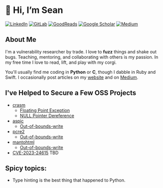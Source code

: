 # 👋 Hi, I’m Sean

[![LinkedIn](https://img.shields.io/badge/LinkedIn-0077B5?style=for-the-badge&logo=linkedin&logoColor=white)](https://www.linkedin.com/in/seandeaton/) [![GitLab](https://img.shields.io/badge/GitLab-330F63?style=for-the-badge&logo=gitlab&logoColor=white)](https://gitlab.com/WhatTheFuzz) [![GoodReads](https://img.shields.io/badge/Goodreads-372213?style=for-the-badge&logo=goodreads&logoColor=white)](https://www.goodreads.com/user/show/65269618-sean-d) [![Google Scholar](https://img.shields.io/badge/Google_Scholar-4285F4?style=for-the-badge&logo=google-scholar&logoColor=white)](https://scholar.google.com/citations?user=0qkKGu0AAAAJ) [![Medium](https://img.shields.io/badge/Medium-12100E?style=for-the-badge&logo=medium&logoColor=white)](https://whatthefuzz.medium.com/)

## About Me

I'm a vulnerability researcher by trade. I love to **fuzz** things and shake out bugs.
Teaching, mentoring, and collaborating with others is my passion. 
In my free time I love to read, lift, and play with my corgi.

You'll usually find me coding in **Python** or **C**, though I dabble in Ruby and Swift.
I occasionally post articles on my [website](https://www.seandeaton.com) and on
[Medium](https://whatthefuzz.medium.com/).

## I've Helped to Secure a Few OSS Projects

- [crasm](https://github.com/colinbourassa/crasm/pull/7])
  - [Floating Point Exception](https://github.com/WhatTheFuzz/crasm-fuzz/tree/a020ad6ad99a72ca373f7dd1aab3a61a7c87fd66/bug-floating-point-exception)
  - [NULL Pointer Dereference](https://github.com/WhatTheFuzz/crasm-fuzz/tree/a020ad6ad99a72ca373f7dd1aab3a61a7c87fd66/bug-null-pointer)
- [aspic](https://github.com/PhilipHazel/aspic/)
  - [Out-of-bounds-write](https://github.com/PhilipHazel/aspic/issues/1)
- [pcre2](https://github.com/PCRE2Project/pcre2/)
  - [Out-of-bounds-write](https://github.com/PCRE2Project/pcre2/issues/196)
- [mantohtml](https://github.com/michaelrsweet/mantohtml/)
  - [Out-of-bounds-write](https://github.com/michaelrsweet/mantohtml/issues/1)
- [CVE-2023-24615](https://nvd.nist.gov/vuln/detail/CVE-2023-24615) TBD

## Spicy topics:

- Type hinting is the best thing that happened to Python.
